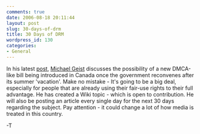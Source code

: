 ```yaml
---
comments: true
date: 2006-08-18 20:11:44
layout: post
slug: 30-days-of-drm
title: 30 Days of DRM
wordpress_id: 130
categories:
- General
---
```


In his latest [post](http://www.michaelgeist.ca/index.php?option=com_content&task=view&id=1367&Itemid=125), [Michael Geist](http://www.michalegeist.ca) discusses the possibility of a new DMCA-like bill being introduced in Canada once the government reconvenes after its summer 'vacation'. Make no mistake - It's going to be a big deal, especially for people that are already using their fair-use rights to their full advantage. He has created a Wiki topic - which is open to contribution. He will also be posting an article every single day for the next 30 days regarding the subject. Pay attention - it could change a lot of how media is treated in this country.

-T
